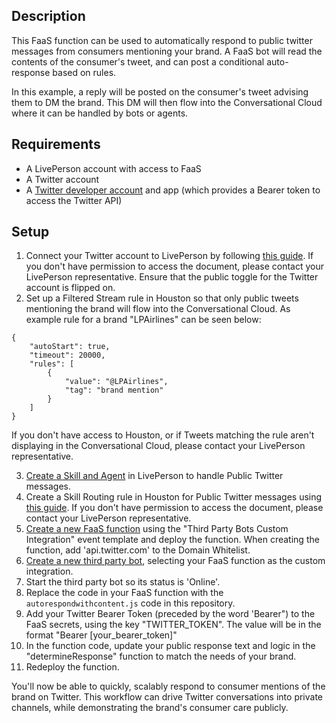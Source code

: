 ## Description

This FaaS function can be used to automatically respond to public twitter messages from consumers mentioning your brand. A FaaS bot will read the contents of the consumer's tweet, and can post a conditional auto-response based on rules.

In this example, a reply will be posted on the consumer's tweet advising them to DM the brand. This DM will then flow into the Conversational Cloud where it can be handled by bots or agents.

## Requirements

- A LivePerson account with access to FaaS
- A Twitter account
- A [Twitter developer account](https://developer.twitter.com/en/apply-for-access) and app (which provides a Bearer token to access the Twitter API)

## Setup

1. Connect your Twitter account to LivePerson by following [this guide](https://docs.google.com/document/d/1CrMOi6exLPjXYSWVJvkvnwPNsUQaCUKsmP3OILAZTk8/edit?usp=sharing). If you don't have permission to access the document, please contact your LivePerson representative. Ensure that the public toggle for the Twitter account is flipped on.
2. Set up a Filtered Stream rule in Houston so that only public tweets mentioning the brand will flow into the Conversational Cloud. As example rule for a brand "LPAirlines" can be seen below:

```
{
	"autoStart": true,
	"timeout": 20000,
	"rules": [
		{
			"value": "@LPAirlines",
			"tag": "brand mention"
		}
	]
}
```

If you don't have access to Houston, or if Tweets matching the rule aren't displaying in the Conversational Cloud, please contact your LivePerson representative.

3. [Create a Skill and Agent](https://developers.liveperson.com/tutorials-guides-getting-started-with-bot-building-deploy-the-bot.html) in LivePerson to handle Public Twitter messages.
4. Create a Skill Routing rule in Houston for Public Twitter messages using [this guide](https://docs.google.com/document/d/1CrMOi6exLPjXYSWVJvkvnwPNsUQaCUKsmP3OILAZTk8/edit?usp=sharing). If you don't have permission to access the document, please contact your LivePerson representative.
5. [Create a new FaaS function](https://developers.liveperson.com/liveperson-functions-getting-started.html) using the "Third Party Bots Custom Integration" event template and deploy the function. When creating the function, add 'api.twitter.com' to the Domain Whitelist.
6. [Create a new third party bot](https://developers.liveperson.com/third-party-bots-custom-integration.html), selecting your FaaS function as the custom integration.
7. Start the third party bot so its status is 'Online'.
8. Replace the code in your FaaS function with the `autorespondwithcontent.js` code in this repository.
9. Add your Twitter Bearer Token (preceded by the word 'Bearer") to the FaaS secrets, using the key "TWITTER_TOKEN". The value will be in the format "Bearer [your_bearer_token]"
10. In the function code, update your public response text and logic in the "determineResponse" function to match the needs of your brand.
11. Redeploy the function.

You'll now be able to quickly, scalably respond to consumer mentions of the brand on Twitter. This workflow can drive Twitter conversations into private channels, while demonstrating the brand's consumer care publicly.



